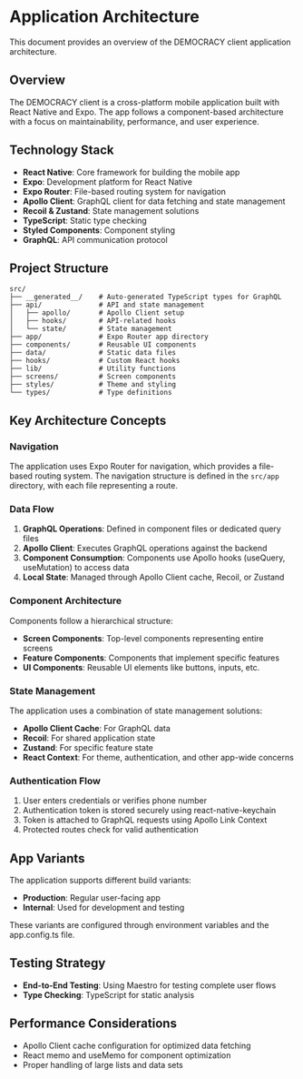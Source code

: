 # Application Architecture

This document provides an overview of the DEMOCRACY client application architecture.

## Overview

The DEMOCRACY client is a cross-platform mobile application built with React Native and Expo. The app follows a component-based architecture with a focus on maintainability, performance, and user experience.

## Technology Stack

- **React Native**: Core framework for building the mobile app
- **Expo**: Development platform for React Native
- **Expo Router**: File-based routing system for navigation
- **Apollo Client**: GraphQL client for data fetching and state management
- **Recoil & Zustand**: State management solutions
- **TypeScript**: Static type checking
- **Styled Components**: Component styling
- **GraphQL**: API communication protocol

## Project Structure

```
src/
├── __generated__/    # Auto-generated TypeScript types for GraphQL
├── api/              # API and state management
│   ├── apollo/       # Apollo Client setup
│   ├── hooks/        # API-related hooks
│   └── state/        # State management
├── app/              # Expo Router app directory
├── components/       # Reusable UI components
├── data/             # Static data files
├── hooks/            # Custom React hooks
├── lib/              # Utility functions
├── screens/          # Screen components
├── styles/           # Theme and styling
└── types/            # Type definitions
```

## Key Architecture Concepts

### Navigation

The application uses Expo Router for navigation, which provides a file-based routing system. The navigation structure is defined in the `src/app` directory, with each file representing a route.

### Data Flow

1. **GraphQL Operations**: Defined in component files or dedicated query files
2. **Apollo Client**: Executes GraphQL operations against the backend
3. **Component Consumption**: Components use Apollo hooks (useQuery, useMutation) to access data
4. **Local State**: Managed through Apollo Client cache, Recoil, or Zustand

### Component Architecture

Components follow a hierarchical structure:

- **Screen Components**: Top-level components representing entire screens
- **Feature Components**: Components that implement specific features
- **UI Components**: Reusable UI elements like buttons, inputs, etc.

### State Management

The application uses a combination of state management solutions:

- **Apollo Client Cache**: For GraphQL data
- **Recoil**: For shared application state
- **Zustand**: For specific feature state
- **React Context**: For theme, authentication, and other app-wide concerns

### Authentication Flow

1. User enters credentials or verifies phone number
2. Authentication token is stored securely using react-native-keychain
3. Token is attached to GraphQL requests using Apollo Link Context
4. Protected routes check for valid authentication

## App Variants

The application supports different build variants:

- **Production**: Regular user-facing app
- **Internal**: Used for development and testing

These variants are configured through environment variables and the app.config.ts file.

## Testing Strategy

- **End-to-End Testing**: Using Maestro for testing complete user flows
- **Type Checking**: TypeScript for static analysis

## Performance Considerations

- Apollo Client cache configuration for optimized data fetching
- React memo and useMemo for component optimization
- Proper handling of large lists and data sets

